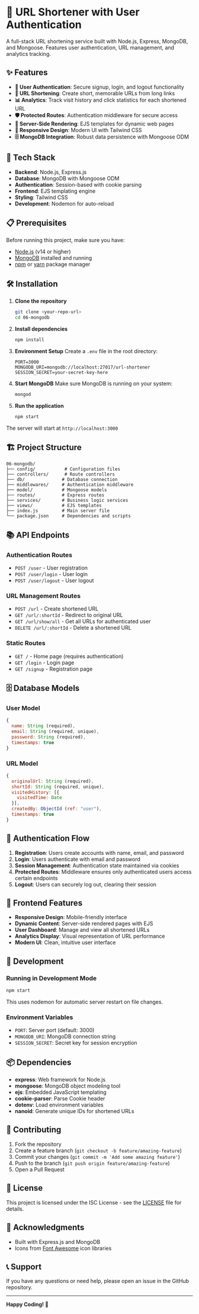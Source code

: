 # 🔗 URL Shortener with User Authentication

A full-stack URL shortening service built with Node.js, Express, MongoDB, and Mongoose. Features user authentication, URL management, and analytics tracking.

## ✨ Features

- **🔐 User Authentication**: Secure signup, login, and logout functionality
- **🔗 URL Shortening**: Create short, memorable URLs from long links
- **📊 Analytics**: Track visit history and click statistics for each shortened URL
- **🛡️ Protected Routes**: Authentication middleware for secure access
- **🎨 Server-Side Rendering**: EJS templates for dynamic web pages
- **📱 Responsive Design**: Modern UI with Tailwind CSS
- **🗄️ MongoDB Integration**: Robust data persistence with Mongoose ODM

## 🚀 Tech Stack

- **Backend**: Node.js, Express.js
- **Database**: MongoDB with Mongoose ODM
- **Authentication**: Session-based with cookie parsing
- **Frontend**: EJS templating engine
- **Styling**: Tailwind CSS
- **Development**: Nodemon for auto-reload

## 📋 Prerequisites

Before running this project, make sure you have:

- [Node.js](https://nodejs.org/) (v14 or higher)
- [MongoDB](https://www.mongodb.com/) installed and running
- [npm](https://www.npmjs.com/) or [yarn](https://yarnpkg.com/) package manager

## 🛠️ Installation

1. **Clone the repository**
   ```bash
   git clone <your-repo-url>
   cd 06-mongodb
   ```

2. **Install dependencies**
   ```bash
   npm install
   ```

3. **Environment Setup**
   Create a `.env` file in the root directory:
   ```env
   PORT=3000
   MONGODB_URI=mongodb://localhost:27017/url-shortener
   SESSION_SECRET=your-secret-key-here
   ```

4. **Start MongoDB**
   Make sure MongoDB is running on your system:
   ```bash
   mongod
   ```

5. **Run the application**
   ```bash
   npm start
   ```

The server will start at `http://localhost:3000`

## 🏗️ Project Structure

```
06-mongodb/
├── config/           # Configuration files
├── controllers/      # Route controllers
├── db/              # Database connection
├── middlewares/     # Authentication middleware
├── model/           # Mongoose models
├── routes/          # Express routes
├── services/        # Business logic services
├── views/           # EJS templates
├── index.js         # Main server file
└── package.json     # Dependencies and scripts
```

## 📚 API Endpoints

### Authentication Routes
- `POST /user` - User registration
- `POST /user/login` - User login
- `POST /user/logout` - User logout

### URL Management Routes
- `POST /url` - Create shortened URL
- `GET /url/:shortId` - Redirect to original URL
- `GET /url/show/all` - Get all URLs for authenticated user
- `DELETE /url/:shortId` - Delete a shortened URL

### Static Routes
- `GET /` - Home page (requires authentication)
- `GET /login` - Login page
- `GET /signup` - Registration page

## 🗄️ Database Models

### User Model
```javascript
{
  name: String (required),
  email: String (required, unique),
  password: String (required),
  timestamps: true
}
```

### URL Model
```javascript
{
  originalUrl: String (required),
  shortId: String (required, unique),
  visitedHistory: [{
    visitedTime: Date
  }],
  createdBy: ObjectId (ref: "user"),
  timestamps: true
}
```

## 🔐 Authentication Flow

1. **Registration**: Users create accounts with name, email, and password
2. **Login**: Users authenticate with email and password
3. **Session Management**: Authentication state maintained via cookies
4. **Protected Routes**: Middleware ensures only authenticated users access certain endpoints
5. **Logout**: Users can securely log out, clearing their session

## 🎨 Frontend Features

- **Responsive Design**: Mobile-friendly interface
- **Dynamic Content**: Server-side rendered pages with EJS
- **User Dashboard**: Manage and view all shortened URLs
- **Analytics Display**: Visual representation of URL performance
- **Modern UI**: Clean, intuitive user interface

## 🚀 Development

### Running in Development Mode
```bash
npm start
```
This uses nodemon for automatic server restart on file changes.

### Environment Variables
- `PORT`: Server port (default: 3000)
- `MONGODB_URI`: MongoDB connection string
- `SESSION_SECRET`: Secret key for session encryption

## 📦 Dependencies

- **express**: Web framework for Node.js
- **mongoose**: MongoDB object modeling tool
- **ejs**: Embedded JavaScript templating
- **cookie-parser**: Parse Cookie header
- **dotenv**: Load environment variables
- **nanoid**: Generate unique IDs for shortened URLs

## 🤝 Contributing

1. Fork the repository
2. Create a feature branch (`git checkout -b feature/amazing-feature`)
3. Commit your changes (`git commit -m 'Add some amazing feature'`)
4. Push to the branch (`git push origin feature/amazing-feature`)
5. Open a Pull Request

## 📝 License

This project is licensed under the ISC License - see the [LICENSE](LICENSE) file for details.

## 🙏 Acknowledgments

- Built with Express.js and MongoDB
- Icons from [Font Awesome](https://fontawesome.com/) icon libraries

## 📞 Support

If you have any questions or need help, please open an issue in the GitHub repository.

---

**Happy Coding! 🚀**


